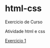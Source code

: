 # html-css
 Exercicio de Curso

Atividade html e css


<a href="https://isacepifanioo.github.io/html-css/exercicios/ex001/index.html">Exercicio 1</a>

